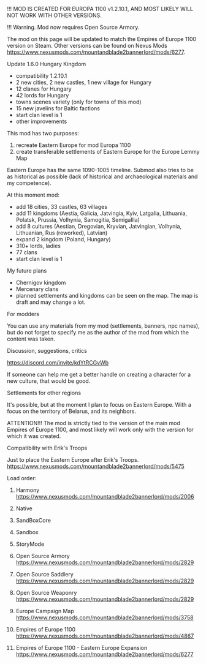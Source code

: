 
!!! MOD IS CREATED FOR EUROPA 1100 v1.2.10.1, AND MOST LIKELY WILL NOT WORK WITH OTHER VERSIONS.

!!! Warning. Mod now requires Open Source Armory.

The mod on this page will be updated to match the Empires of Europe 1100 version on Steam. Other versions can be found on Nexus Mods https://www.nexusmods.com/mountandblade2bannerlord/mods/6277.

Update 1.6.0 Hungary Kingdom

- compatibility 1.2.10.1
- 2 new cities, 2 new castles, 1 new village for Hungary
- 12 clanes for Hungary
- 42 lords for Hungary
- towns scenes variety (only for towns of this mod)
- 15 new javelins for Baltic factions
- start clan level is 1
- other improvements

This mod has two purposes:

1. recreate Eastern Europe for mod Europa 1100
2. create transferable settlements of Eastern Europe for the Europe Lemmy Map

Eastern Europe has the same 1090-1005 timeline. Submod also tries to be as historical as possible (lack of historical and archaeological materials and my competence).

At this moment mod:

- add 18 cities, 33 castles, 63 villages
- add 11 kingdoms (Aestia, Galicia, Jatvingia, Kyiv, Latgalia, Lithuania, Polatsk, Prussia, Volhynia, Samogitia, Semigallia)
- add 8 cultures (Aestian, Dregovian, Kryvian, Jatvingian, Volhynia, Lithuanian, Rus (reworked), Latvian)
- expand 2 kingdom (Poland, Hungary)
- 310+ lords, ladies
- 77 clans
- start clan level is 1

My future plans

- Chernigov kingdom
- Mercenary clans
- planned settlements and kingdoms can be seen on the map. The map is draft and may change a lot.

For modders

You can use any materials from my mod (settlements, banners, npc names), but do not forget to specify me as the author of the mod from which the content was taken.

Discussion, suggestions, critics

https://discord.com/invite/kdYtRCGvWb

If someone can help me get a better handle on creating a character for a new culture, that would be good.

Settlements for other regions

It's possible, but at the moment I plan to focus on Eastern Europe. With a focus on the territory of Belarus, and its neighbors.

ATTENTION!!! The mod is strictly tied to the version of the main mod Empires of Europe 1100, and most likely will work only with the version for which it was created.

Compatibility with Erik's Troops

Just to place the Eastern Europe after Erik's Troops. 
https://www.nexusmods.com/mountandblade2bannerlord/mods/5475 

Load order:

1. Harmony https://www.nexusmods.com/mountandblade2bannerlord/mods/2006

2. Native
3. SandBoxCore
4. Sandbox
5. StoryMode

6. Open Source Armory https://www.nexusmods.com/mountandblade2bannerlord/mods/2829
7. Open Source Saddlery https://www.nexusmods.com/mountandblade2bannerlord/mods/2829
8. Open Source Weaponry https://www.nexusmods.com/mountandblade2bannerlord/mods/2829
9. Europe Campaign Map https://www.nexusmods.com/mountandblade2bannerlord/mods/3758
10. Empires of Europe 1100 https://www.nexusmods.com/mountandblade2bannerlord/mods/4867

11. Empires of Europe 1100 - Eastern Europe Expansion https://www.nexusmods.com/mountandblade2bannerlord/mods/6277
